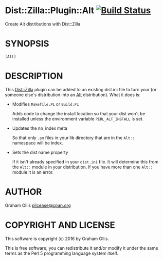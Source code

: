 # Dist::Zilla::Plugin::Alt [![Build Status](https://secure.travis-ci.org/plicease/Dist-Zilla-Plugin-Alt.png)](http://travis-ci.org/plicease/Dist-Zilla-Plugin-Alt)

Create Alt distributions with Dist::Zilla

# SYNOPSIS

    [Alt]

# DESCRIPTION

This [Dist::Zilla](https://metacpan.org/pod/Dist::Zilla) plugin can be added to an existing dist.ini file to
turn your (or someone else's distribution into an [Alt](https://metacpan.org/pod/Alt) distribution).
What it does is:

- Modifies `Makefile.PL` or `Build.PL`

    Adds code to change the install location so that your dist won't
    be installed unless the environment variable `PERL_ALT_INSTALL`
    is set.

- Updates the no\_index meta

    So that only `.pm` files in your lib directory that are in the
    `Alt::` namespace will be index.

- Sets the dist name property

    If it isn't already specified in your `dist.ini` file.  It will
    determine this from the `Alt::` module in your distribution.
    If you have more than one `Alt::` module it is an error.

# AUTHOR

Graham Ollis <plicease@cpan.org>

# COPYRIGHT AND LICENSE

This software is copyright (c) 2016 by Graham Ollis.

This is free software; you can redistribute it and/or modify it under
the same terms as the Perl 5 programming language system itself.
